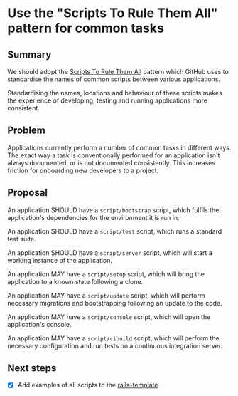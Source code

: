 # Use the "Scripts To Rule Them All" pattern for common tasks

## Summary

We should adopt the
[Scripts To Rule Them All](https://github.com/github/scripts-to-rule-them-all)
pattern which GitHub uses to standardise the names of common scripts between
various applications.

Standardising the names, locations and behaviour of these scripts makes the
experience of developing, testing and running applications more consistent.

## Problem

Applications currently perform a number of common tasks in different ways. The
exact way a task is conventionally performed for an application isn't always
documented, or is not documented consistently. This increases friction for
onboarding new developers to a project.

## Proposal

An application SHOULD have a `script/bootstrap` script, which fulfils the
application's dependencies for the environment it is run in.

An application SHOULD have a `script/test` script, which runs a standard test
suite.

An application SHOULD have a `script/server` script, which will start a working
instance of the application.

An application MAY have a `script/setup` script, which will bring the
application to a known state following a clone.

An application MAY have a `script/update` script, which will perform necessary
migrations and bootstrapping following an update to the code.

An application MAY have a `script/console` script, which will open the
application's console.

An application MAY have a `script/cibuild` script, which will perform the
necessary configuration and run tests on a continuous integration server.

## Next steps

- [x] Add examples of all scripts to the
      [rails-template](https://github.com/dxw/rails-template).
